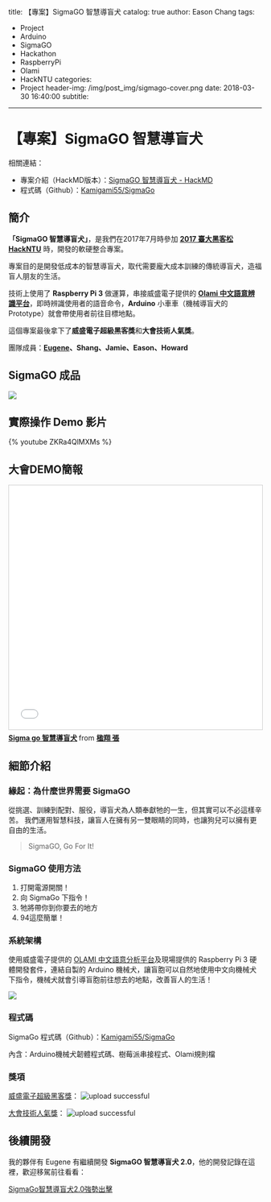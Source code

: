 title: 【專案】SigmaGO 智慧導盲犬
catalog: true
author: Eason Chang
tags:
  - Project
  - Arduino
  - SigmaGO
  - Hackathon
  - RaspberryPi
  - Olami
  - HackNTU
categories:
  - Project
header-img: /img/post_img/sigmago-cover.png
date: 2018-03-30 16:40:00
subtitle:
---
# 【專案】SigmaGO 智慧導盲犬

相關連結：

- 專案介紹（HackMD版本）：[SigmaGO 智慧導盲犬 - HackMD](https://hackmd.io/s/Skcy2I1L-)
- 程式碼（Github）：[Kamigami55/SigmaGo](https://github.com/Kamigami55/SigmaGo)

## 簡介

**「SigmaGO 智慧導盲犬」**，是我們在2017年7月時參加 **[2017 臺大黑客松 HackNTU](https://hackntu.tumblr.com/tagged/intro)** 時，開發的軟硬整合專案。

專案目的是開發低成本的智慧導盲犬，取代需要龐大成本訓練的傳統導盲犬，造福盲人朋友的生活。

技術上使用了 **Raspberry Pi 3** 做運算，串接威盛電子提供的 **[Olami 中文語意辨識平台](https://tw.olami.ai/open/website/home/home_show)**，即時辨識使用者的語音命令，**Arduino** 小車車（機械導盲犬的 Prototype）就會帶使用者前往目標地點。

這個專案最後拿下了**威盛電子超級黑客獎**和**大會技術人氣獎**。

團隊成員：**[Eugene](https://github.com/eugenejahn)、Shang、Jamie、Eason、Howard**

## SigmaGO 成品

![](https://i.imgur.com/8E5onDg.jpg)


## 實際操作 Demo 影片

{% youtube ZKRa4QlMXMs %}

## 大會DEMO簡報

<iframe src="//www.slideshare.net/slideshow/embed_code/key/7zndtymOdt9mrI" width="595" height="485" frameborder="0" marginwidth="0" marginheight="0" scrolling="no" style="border:1px solid #CCC; border-width:1px; margin-bottom:5px; max-width: 100%;" allowfullscreen> </iframe> <div style="margin-bottom:5px"> <strong> <a href="//www.slideshare.net/ssuser524a9d/sigma-go" title="Sigma go 智慧導盲犬" target="_blank">Sigma go 智慧導盲犬</a> </strong> from <strong><a href="https://www.slideshare.net/ssuser524a9d" target="_blank">楹翔 張</a></strong> </div>

## 細節介紹

### 緣起：為什麼世界需要 SigmaGO

從挑選、訓練到配對、服役，導盲犬為人類奉獻牠的一生，但其實可以不必這樣辛苦。
我們運用智慧科技，讓盲人在擁有另一雙眼睛的同時，也讓狗兒可以擁有更自由的生活。

> SigmaGO, Go For It!

### SigmaGO 使用方法

1. 打開電源開關！
2. 向 SigmaGo 下指令！
3. 牠將帶你到你要去的地方
4. 94這麼簡單！

### 系統架構

使用威盛電子提供的 [OLAMI 中文語意分析平台](https://tw.olami.ai/open/website/home/home_show)及現場提供的 Raspberry Pi 3 硬體開發套件，連結自製的 Arduino 機械犬，讓盲胞可以自然地使用中文向機械犬下指令，機械犬就會引導盲胞前往想去的地點，改善盲人的生活！

![](https://i.imgur.com/7thls3j.jpg)

### 程式碼

SigmaGo 程式碼（Github）：[Kamigami55/SigmaGo](https://github.com/Kamigami55/SigmaGo)

內含：Arduino機械犬韌體程式碼、樹莓派串接程式、Olami規則檔

### 獎項

[威盛電子超級黑客獎](https://www.facebook.com/hackNTU/photos/a.1442005269218025.1073741850.457953580956537/1442006189217933/?type=3&theater)：
![upload successful](/img/post_img/pasted-0.png)

[大會技術人氣獎](https://www.facebook.com/hackNTU/photos/a.1442005269218025.1073741850.457953580956537/1442005299218022/?type=3&theater)：
![upload successful](/img/post_img/pasted-2.png)

## 後續開發

我的夥伴有 Eugene 有繼續開發 **SigmaGO 智慧導盲犬 2.0**，他的開發記錄在這裡，歡迎移駕前往看看：

[SigmaGo智慧導盲犬2.0強勢出擊](https://tw.olami.ai/blog/article/34)
